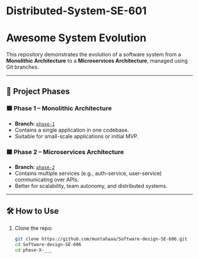 # Distributed-System-SE-601
# Awesome System Evolution

This repository demonstrates the evolution of a software system from a **Monolithic Architecture** to a **Microservices Architecture**, managed using Git branches.

---

## 📌 Project Phases

### 🟩 Phase 1 – Monolithic Architecture
- **Branch:** [`phase-1`](https://github.com/muntahaaa/Software-design-SE-606.git/phase-1-monolithic)
- Contains a single application in one codebase.
- Suitable for small-scale applications or initial MVP.

### 🟦 Phase 2 – Microservices Architecture
- **Branch:** [`phase-2`](https://github.com/muntahaaa/Software-design-SE-606.git)
- Contains multiple services (e.g., auth-service, user-service) communicating over APIs.
- Better for scalability, team autonomy, and distributed systems.

---

## 🛠 How to Use

1. Clone the repo:
   ```bash
   git clone https://github.com/muntahaaa/Software-design-SE-606.git
   cd Software-design-SE-606
   cd phase-X-___
